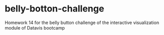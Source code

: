 # belly-botton-challenge
Homework 14 for the belly button challenge of the interactive visualization module of Datavis bootcamp
